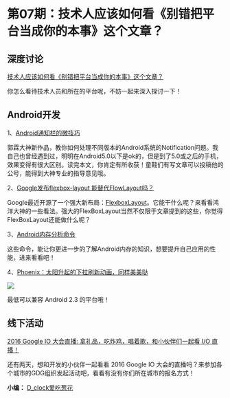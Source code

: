 # 第07期：技术人应该如何看《别错把平台当成你的本事》这个文章？

## 深度讨论

[技术人应该如何看《别错把平台当成你的本事》这个文章？](http://diycode.cc/topics/91)

你怎么看待技术人员和所在的平台呢，不妨一起来深入探讨一下！

## Android开发

1、[Android通知栏的微技巧](http://mp.weixin.qq.com/s?__biz=MzA5MzI3NjE2MA==&mid=2650235923&idx=1&sn=af1fc1a6b60282732d94b0e7a354488f&scene=1&srcid=0517c0t12GnMgc5tWAkEMHNs#wechat_redirect)

郭霖大神新作品，教你如何处理不同版本的Android系统的Notification问题。我自己也曾经遇到过，明明在Android5.0以下是ok的，但是到了5.0或之后的手机，效果变得有很大区别。读完本文，你肯定有所收获！童鞋们有写文章可以投稿他的公号，能得到大神专业的指导意见哦。

2、[Google发布flexbox-layout 能替代FlowLayout吗？](http://mp.weixin.qq.com/s?__biz=MzAxMTI4MTkwNQ==&mid=2650820197&idx=1&sn=b500621730e63ae9b082ac802e48798c&scene=1&srcid=0517Ks4XkE3lpEzkyTs7f4Bk#)

Google最近开源了一个强大新布局：[FlexboxLayout](https://github.com/google/flexbox-layout)。它能干什么呢？来看看鸿洋大神的一些看法。强大的FlexBoxLayout当然不仅限于文章提到的这些，你觉得FlexBoxLayout还能做什么呢？

3、[Android内存分析命令](http://gityuan.com/2016/01/02/memory-analysis-command/)

这些命令，能让你更进一步的了解Android内存的知识，想要提升自己应用的性能，进来看看吧！

4、[Phoenix：太阳升起的下拉刷新动画，同样美美哒](https://github.com/Yalantis/Phoenix)

![](https://camo.githubusercontent.com/d406ac5a03a2b1fa5cf41fadc8d2408cb8709bdc/68747470733a2f2f6431337961637572716a676172612e636c6f756466726f6e742e6e65742f75736572732f3132353035362f73637265656e73686f74732f313635303331372f7265616c6573746174652d70756c6c5f312d322d332e676966)

最低可以兼容 Android 2.3 的平台哦！

## 线下活动

[2016 Google IO 大会直播: 拿礼品，吃炸鸡，唱着歌，和小伙伴们一起看 I/O 直播！](http://diycode.cc/topics/88)

还有两天，想和开发的小伙伴一起看看 2016 Google IO 大会的直播吗？来参加各个城市的GDG组织发起活动吧，看看有没有你们所在城市的报名方式！


**小编：** [D_clock爱吃葱花](http://weibo.com/2480694892/profile?rightmod=1&wvr=6&mod=personinfo&is_all=1)